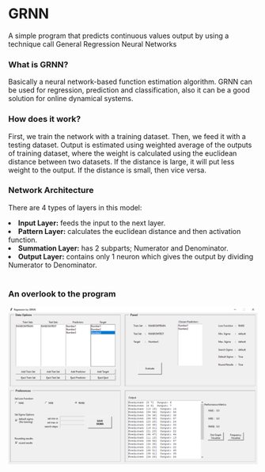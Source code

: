 <h1>GRNN</h1>

A simple program that predicts continuous values output by using a technique call General Regression Neural Networks
<br>


<h3>What is GRNN?</h3>


<p>
Basically a neural network-based function estimation algorithm. GRNN can be used for regression, prediction and classification,
also it can be a good solution for online dynamical systems.
</p>

<h3>How does it work?</h3>

<p>
First, we train the network with a training dataset. Then, we feed it with a testing dataset.
Output is estimated using weighted average of the outputs of training dataset, where the weight is calculated using the euclidean distance between two datasets.
If the distance is large, it will put less weight to the output. If the distance is small, then vice versa.
</p>

<h3>Network Architecture</h3>

<p>There are 4 types of layers in this model:</p>

<li><b>Input Layer:</b> feeds the input to the next layer.</li>
<li><b>Pattern Layer:</b> calculates the euclidean distance and then activation function.</li>
<li><b>Summation Layer:</b> has 2 subparts; Numerator and Denominator.</li>
<li><b>Output Layer:</b> contains only 1 neuron which gives the output by dividing Numerator to Denominator.</li>
<br>

<h3>An overlook to the program</h3>

![Overlook](images/Screenshot_1.png)
